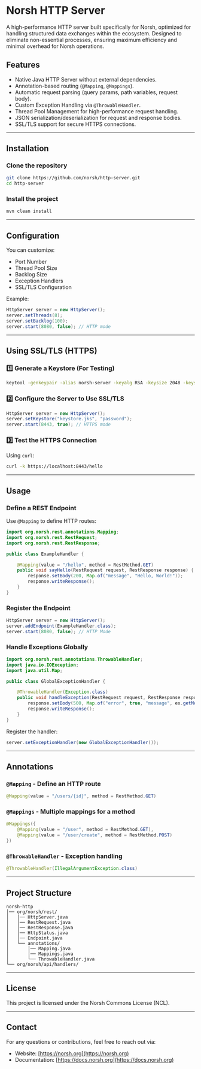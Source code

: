 # Norsh HTTP Server

A high-performance HTTP server built specifically for Norsh, optimized for handling structured data exchanges within the ecosystem. Designed to eliminate non-essential processes, ensuring maximum efficiency and minimal overhead for Norsh operations.

## Features
- Native Java HTTP Server without external dependencies.
- Annotation-based routing (`@Mapping`, `@Mappings`).
- Automatic request parsing (query params, path variables, request body).
- Custom Exception Handling via `@ThrowableHandler`.
- Thread Pool Management for high-performance request handling.
- JSON serialization/deserialization for request and response bodies.
- SSL/TLS support for secure HTTPS connections.

---

## Installation

### Clone the repository
```sh
git clone https://github.com/norsh/http-server.git
cd http-server
```

### Install the project
```sh
mvn clean install
```

---

## Configuration

You can customize:
- Port Number
- Thread Pool Size
- Backlog Size
- Exception Handlers
- SSL/TLS Configuration

Example:
```java
HttpServer server = new HttpServer();
server.setThreads(8);
server.setBacklog(100);
server.start(8080, false); // HTTP mode
```

---

## Using SSL/TLS (HTTPS)

### 1️⃣ Generate a Keystore (For Testing)
```sh
keytool -genkeypair -alias norsh-server -keyalg RSA -keysize 2048 -keystore keystore.jks -validity 365
```

### 2️⃣ Configure the Server to Use SSL/TLS
```java
HttpServer server = new HttpServer();
server.setKeystore("keystore.jks", "password");
server.start(8443, true); // HTTPS mode
```

### 3️⃣ Test the HTTPS Connection
Using `curl`:
```sh
curl -k https://localhost:8443/hello
```

---

## Usage

### Define a REST Endpoint
Use `@Mapping` to define HTTP routes:

```java
import org.norsh.rest.annotations.Mapping;
import org.norsh.rest.RestRequest;
import org.norsh.rest.RestResponse;

public class ExampleHandler {

    @Mapping(value = "/hello", method = RestMethod.GET)
    public void sayHello(RestRequest request, RestResponse response) {
        response.setBody(200, Map.of("message", "Hello, World!"));
        response.writeResponse();
    }
}
```

### Register the Endpoint
```java
HttpServer server = new HttpServer();
server.addEndpoint(ExampleHandler.class);
server.start(8080, false); // HTTP Mode
```

### Handle Exceptions Globally
```java
import org.norsh.rest.annotations.ThrowableHandler;
import java.io.IOException;
import java.util.Map;

public class GlobalExceptionHandler {

    @ThrowableHandler(Exception.class)
    public void handleException(RestRequest request, RestResponse response, Throwable ex) throws IOException {
        response.setBody(500, Map.of("error", true, "message", ex.getMessage()));
        response.writeResponse();
    }
}
```
Register the handler:
```java
server.setExceptionHandler(new GlobalExceptionHandler());
```

---

## Annotations

### `@Mapping` - Define an HTTP route
```java
@Mapping(value = "/users/{id}", method = RestMethod.GET)
```

### `@Mappings` - Multiple mappings for a method
```java
@Mappings({
    @Mapping(value = "/user", method = RestMethod.GET),
    @Mapping(value = "/user/create", method = RestMethod.POST)
})
```

### `@ThrowableHandler` - Exception handling
```java
@ThrowableHandler(IllegalArgumentException.class)
```

---

## Project Structure
```
norsh-http
│── org/norsh/rest/
│   │── HttpServer.java
│   │── RestRequest.java
│   │── RestResponse.java
│   │── HttpStatus.java
│   │── Endpoint.java
│   └── annotations/
│       │── Mapping.java
│       │── Mappings.java
│       └── ThrowableHandler.java
└── org/norsh/api/handlers/
```

---

## License
This project is licensed under the Norsh Commons License (NCL).

---

## Contact
For any questions or contributions, feel free to reach out via:
- Website: [https://norsh.org](https://norsh.org)
- Documentation: [https://docs.norsh.org](https://docs.norsh.org)